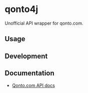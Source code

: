 # qonto4j

Unofficial API wrapper for qonto.com.

## Usage

## Development


## Documentation

- [Qonto.com API docs]


[Qonto.com API docs]: https://api-doc.qonto.com/
